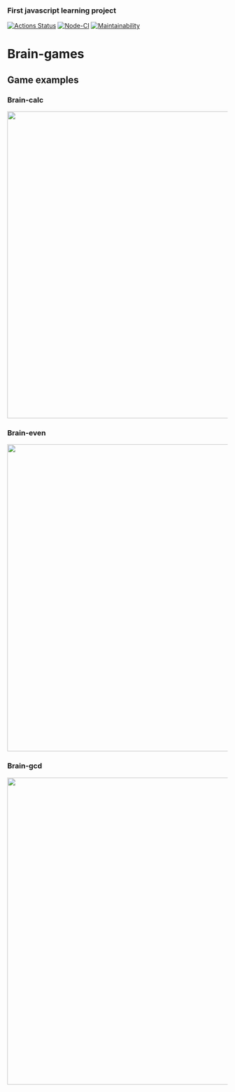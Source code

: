 ### First javascript learning project
[![Actions Status](https://github.com/Rustam-Amirov/frontend-project-lvl1/workflows/hexlet-check/badge.svg)](https://github.com/Rustam-Amirov/frontend-project-lvl1/actions)
[![Node-CI](https://github.com/Rustam-Amirov/frontend-project-lvl1/workflows/Node-CI/badge.svg)](https://github.com/github/docs/actions)
[![Maintainability](https://api.codeclimate.com/v1/badges/a99a88d28ad37a79dbf6/maintainability)](https://codeclimate.com/github/codeclimate/codeclimate/maintainability)

<h1>Brain-games</h1>
<h2>Game examples</h2>
<h3>Brain-calc</h3>
<a href="https://asciinema.org/a/4zwR73Z0S1oN67hpaMIDVGQ2g"><img src="https://asciinema.org/a/4zwR73Z0S1oN67hpaMIDVGQ2g.png" width="700"/></a>
<h3>Brain-even</h3>
<a href="https://asciinema.org/a/NJc1r740fld0hkdTG2UaXC4FB"><img src="https://asciinema.org/a/NJc1r740fld0hkdTG2UaXC4FB.png" width="700"/></a>
<h3>Brain-gcd</h3>
<a href="https://asciinema.org/a/rT9zwmbCBUYg4SmgwCdRPXUgK"><img src="https://asciinema.org/a/rT9zwmbCBUYg4SmgwCdRPXUgK.png" width="700"/></a>
